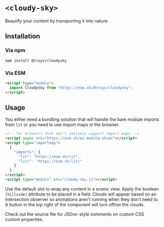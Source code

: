 # `<cloudy-sky>`

Beautify your content by transporting it into nature.

## Installation

### Via npm

`npm install @troyv/cloudysky`

### Via ESM

```html
<script type="module">
  import CloudySky from "https://esm.sh/@troyv/cloudysky";
</script>
```

## Usage

You either need a bundling solution that will handle the bare module imports from `lit` or you need to use import maps in the browser.

```html
<!-- for browsers that don't natively support import maps -->
<script async src="https://esm.sh/es-module-shims"></script>
<script type="importmap">
  {
    "imports": {
      "lit": "https://esm.sh/lit",
      "lit/": "https://esm.sh/lit/"
    }
  }
</script>
<script type="module" src="cloudy-sky.js"></script>
```

Use the default slot to wrap any content in a scenic view. Apply the boolean `[hillside]` attribute to be placed in a field. Clouds will appear based on an intersection observer so animations aren't running when they don't need to. A button in the top right of the component will turn off/on the clouds.

Check out the source file for JSDoc-style comments on custom CSS custom properties.
